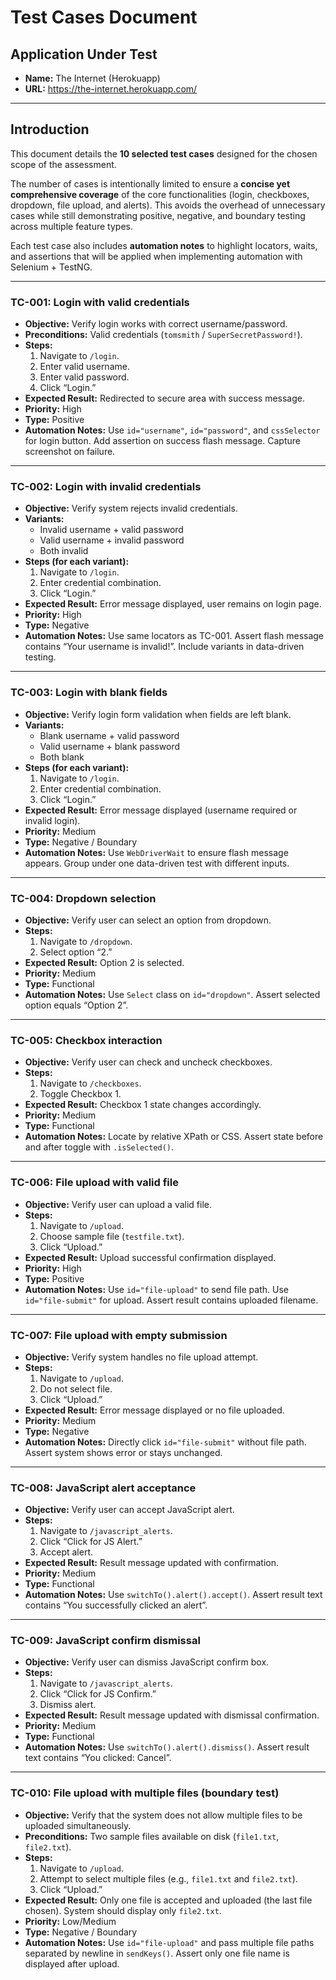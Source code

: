 # Test Cases Document

## Application Under Test
- **Name:** The Internet (Herokuapp)  
- **URL:** https://the-internet.herokuapp.com/  

---

## Introduction
This document details the **10 selected test cases** designed for the chosen scope of the assessment.  

The number of cases is intentionally limited to ensure a **concise yet comprehensive coverage** of the core functionalities (login, checkboxes, dropdown, file upload, and alerts). This avoids the overhead of unnecessary cases while still demonstrating positive, negative, and boundary testing across multiple feature types.  

Each test case also includes **automation notes** to highlight locators, waits, and assertions that will be applied when implementing automation with Selenium + TestNG.  

---

### **TC-001: Login with valid credentials**
- **Objective:** Verify login works with correct username/password.  
- **Preconditions:** Valid credentials (`tomsmith` / `SuperSecretPassword!`).  
- **Steps:**  
  1. Navigate to `/login`.  
  2. Enter valid username.  
  3. Enter valid password.  
  4. Click “Login.”  
- **Expected Result:** Redirected to secure area with success message.  
- **Priority:** High  
- **Type:** Positive  
- **Automation Notes:** Use `id="username"`, `id="password"`, and `cssSelector` for login button. Add assertion on success flash message. Capture screenshot on failure.  

---

### **TC-002: Login with invalid credentials**
- **Objective:** Verify system rejects invalid credentials.  
- **Variants:**  
  - Invalid username + valid password  
  - Valid username + invalid password  
  - Both invalid  
- **Steps (for each variant):**  
  1. Navigate to `/login`.  
  2. Enter credential combination.  
  3. Click “Login.”  
- **Expected Result:** Error message displayed, user remains on login page.  
- **Priority:** High  
- **Type:** Negative  
- **Automation Notes:** Use same locators as TC-001. Assert flash message contains “Your username is invalid!”. Include variants in data-driven testing.  

---

### **TC-003: Login with blank fields**
- **Objective:** Verify login form validation when fields are left blank.  
- **Variants:**  
  - Blank username + valid password  
  - Valid username + blank password  
  - Both blank  
- **Steps (for each variant):**  
  1. Navigate to `/login`.  
  2. Enter credential combination.  
  3. Click “Login.”  
- **Expected Result:** Error message displayed (username required or invalid login).  
- **Priority:** Medium  
- **Type:** Negative / Boundary  
- **Automation Notes:** Use `WebDriverWait` to ensure flash message appears. Group under one data-driven test with different inputs.  

---

### **TC-004: Dropdown selection**
- **Objective:** Verify user can select an option from dropdown.  
- **Steps:**  
  1. Navigate to `/dropdown`.  
  2. Select option “2.”  
- **Expected Result:** Option 2 is selected.  
- **Priority:** Medium  
- **Type:** Functional  
- **Automation Notes:** Use `Select` class on `id="dropdown"`. Assert selected option equals “Option 2”.  

---

### **TC-005: Checkbox interaction**
- **Objective:** Verify user can check and uncheck checkboxes.  
- **Steps:**  
  1. Navigate to `/checkboxes`.  
  2. Toggle Checkbox 1.  
- **Expected Result:** Checkbox 1 state changes accordingly.  
- **Priority:** Medium  
- **Type:** Functional  
- **Automation Notes:** Locate by relative XPath or CSS. Assert state before and after toggle with `.isSelected()`.  

---

### **TC-006: File upload with valid file**
- **Objective:** Verify user can upload a valid file.  
- **Steps:**  
  1. Navigate to `/upload`.  
  2. Choose sample file (`testfile.txt`).  
  3. Click “Upload.”  
- **Expected Result:** Upload successful confirmation displayed.  
- **Priority:** High  
- **Type:** Positive  
- **Automation Notes:** Use `id="file-upload"` to send file path. Use `id="file-submit"` for upload. Assert result contains uploaded filename.  

---

### **TC-007: File upload with empty submission**
- **Objective:** Verify system handles no file upload attempt.  
- **Steps:**  
  1. Navigate to `/upload`.  
  2. Do not select file.  
  3. Click “Upload.”  
- **Expected Result:** Error message displayed or no file uploaded.  
- **Priority:** Medium  
- **Type:** Negative  
- **Automation Notes:** Directly click `id="file-submit"` without file path. Assert system shows error or stays unchanged.  

---

### **TC-008: JavaScript alert acceptance**
- **Objective:** Verify user can accept JavaScript alert.  
- **Steps:**  
  1. Navigate to `/javascript_alerts`.  
  2. Click “Click for JS Alert.”  
  3. Accept alert.  
- **Expected Result:** Result message updated with confirmation.  
- **Priority:** Medium  
- **Type:** Functional  
- **Automation Notes:** Use `switchTo().alert().accept()`. Assert result text contains “You successfully clicked an alert”.  

---

### **TC-009: JavaScript confirm dismissal**
- **Objective:** Verify user can dismiss JavaScript confirm box.  
- **Steps:**  
  1. Navigate to `/javascript_alerts`.  
  2. Click “Click for JS Confirm.”  
  3. Dismiss alert.  
- **Expected Result:** Result message updated with dismissal confirmation.  
- **Priority:** Medium  
- **Type:** Functional  
- **Automation Notes:** Use `switchTo().alert().dismiss()`. Assert result text contains “You clicked: Cancel”.  

---

### **TC-010: File upload with multiple files (boundary test)**
- **Objective:** Verify that the system does not allow multiple files to be uploaded simultaneously.  
- **Preconditions:** Two sample files available on disk (`file1.txt`, `file2.txt`).  
- **Steps:**  
  1. Navigate to `/upload`.  
  2. Attempt to select multiple files (e.g., `file1.txt` and `file2.txt`).  
  3. Click “Upload.”  
- **Expected Result:** Only one file is accepted and uploaded (the last file chosen). System should display only `file2.txt`.  
- **Priority:** Low/Medium  
- **Type:** Negative / Boundary  
- **Automation Notes:** Use `id="file-upload"` and pass multiple file paths separated by newline in `sendKeys()`. Assert only one file name is displayed after upload.  
